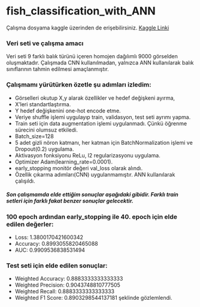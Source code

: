 # fish_classification_with_ANN

Çalışma dosyama kaggle üzerinden de erişebilirsiniz. [Kaggle Linki](https://www.kaggle.com/code/mehdiyeyldz/fish-classification-2)

### Veri seti ve çalışma amacı
Veri seti 9 farklı balık türünü içeren homojen dağılımlı 9000 görselden oluşmaktadır.
Çalışmada CNN kullanılmadan, yalnızca ANN kullanılarak balık sınıflarının tahmin edilmesi amaçlanmıştır.

### Çalışmamı yürütürken özetle şu adımları izledim:
+ Görselleri okutup X,y alarak özellikler ve hedef değişkeni ayırma,
+ X’leri standartlaştırma.
+ Y hedef değişkenini one-hot encode etme.
+ Veriye shuffle işlemi uygulayıp train, validasyon, test seti ayrımı yapma.
+ Train seti için data augmentation işlemi uygulanmadı. Çünkü öğrenme sürecini olumsuz etkiledi.
+ Batch_size=128
+ 5 adet gizli nöron katmanı, her katman için BatchNormalization işlemi ve Dropout(0.2) uygulama.
+ Aktivasyon fonksiyonu ReLu, l2 regularizasyonu uygulama.
+ Optimizer Adam(learning_rate=0.0001).
+ early_stopping monitör değeri val_loss olarak alındı.
+ Özellik çıkarma adımları(CNN) uygulanmamıştır. ANN kullanılarak çalışıldı.

##### Son çalışmamda elde ettiğim sonuçlar aşağıdaki gibidir. Farklı train setleri için farklı fakat benzer sonuçlar gelecektir.
### 100 epoch ardından early_stopping ile 40. epoch için elde edilen değerler:
+ Loss: 1.3800170421600342
+ Accuracy: 0.8993055820465088
+ AUC: 0.9909536838531494

### Test seti için elde edilen sonuçlar:
+ Weighted Accuracy: 0.8883333333333333
+ Weighted Precision: 0.9043748810777505
+ Weighted Recall: 0.8883333333333333
+ Weighted F1 Score: 0.8903298544137181
şeklinde gözlemlendi.
